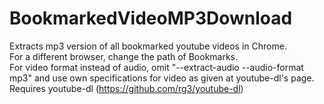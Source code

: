 # BookmarkedVideoMP3Download

Extracts mp3 version of all bookmarked youtube videos in Chrome.<br />
For a different browser, change the path of Bookmarks. <br />
For video format instead of audio, omit "--extract-audio --audio-format mp3" and use own specifications for video as given at youtube-dl's page.<br />
Requires youtube-dl (https://github.com/rg3/youtube-dl)
